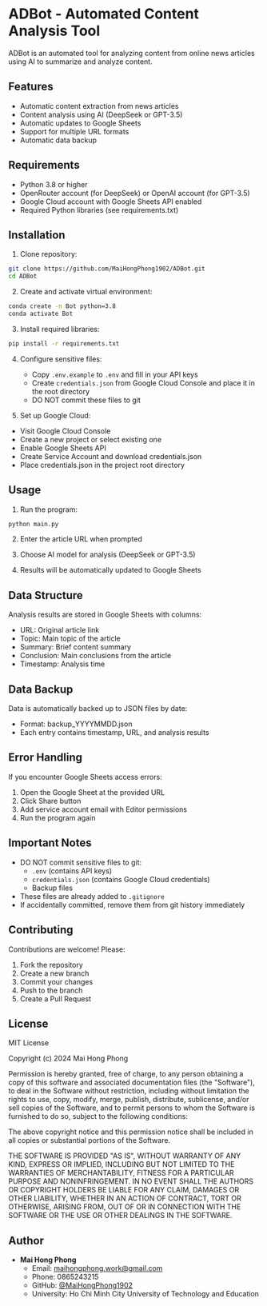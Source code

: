 # ADBot - Automated Content Analysis Tool

ADBot is an automated tool for analyzing content from online news articles using AI to summarize and analyze content.

## Features

- Automatic content extraction from news articles
- Content analysis using AI (DeepSeek or GPT-3.5)
- Automatic updates to Google Sheets
- Support for multiple URL formats
- Automatic data backup

## Requirements

- Python 3.8 or higher
- OpenRouter account (for DeepSeek) or OpenAI account (for GPT-3.5)
- Google Cloud account with Google Sheets API enabled
- Required Python libraries (see requirements.txt)

## Installation

1. Clone repository:
```bash
git clone https://github.com/MaiHongPhong1902/ADBot.git
cd ADBot
```

2. Create and activate virtual environment:
```bash
conda create -n Bot python=3.8
conda activate Bot
```

3. Install required libraries:
```bash
pip install -r requirements.txt
```

4. Configure sensitive files:
   - Copy `.env.example` to `.env` and fill in your API keys
   - Create `credentials.json` from Google Cloud Console and place it in the root directory
   - DO NOT commit these files to git

5. Set up Google Cloud:
- Visit Google Cloud Console
- Create a new project or select existing one
- Enable Google Sheets API
- Create Service Account and download credentials.json
- Place credentials.json in the project root directory

## Usage

1. Run the program:
```bash
python main.py
```

2. Enter the article URL when prompted

3. Choose AI model for analysis (DeepSeek or GPT-3.5)

4. Results will be automatically updated to Google Sheets

## Data Structure

Analysis results are stored in Google Sheets with columns:
- URL: Original article link
- Topic: Main topic of the article
- Summary: Brief content summary
- Conclusion: Main conclusions from the article
- Timestamp: Analysis time

## Data Backup

Data is automatically backed up to JSON files by date:
- Format: backup_YYYYMMDD.json
- Each entry contains timestamp, URL, and analysis results

## Error Handling

If you encounter Google Sheets access errors:
1. Open the Google Sheet at the provided URL
2. Click Share button
3. Add service account email with Editor permissions
4. Run the program again

## Important Notes

- DO NOT commit sensitive files to git:
  - `.env` (contains API keys)
  - `credentials.json` (contains Google Cloud credentials)
  - Backup files
- These files are already added to `.gitignore`
- If accidentally committed, remove them from git history immediately

## Contributing

Contributions are welcome! Please:
1. Fork the repository
2. Create a new branch
3. Commit your changes
4. Push to the branch
5. Create a Pull Request

## License

MIT License

Copyright (c) 2024 Mai Hong Phong

Permission is hereby granted, free of charge, to any person obtaining a copy
of this software and associated documentation files (the "Software"), to deal
in the Software without restriction, including without limitation the rights
to use, copy, modify, merge, publish, distribute, sublicense, and/or sell
copies of the Software, and to permit persons to whom the Software is
furnished to do so, subject to the following conditions:

The above copyright notice and this permission notice shall be included in all
copies or substantial portions of the Software.

THE SOFTWARE IS PROVIDED "AS IS", WITHOUT WARRANTY OF ANY KIND, EXPRESS OR
IMPLIED, INCLUDING BUT NOT LIMITED TO THE WARRANTIES OF MERCHANTABILITY,
FITNESS FOR A PARTICULAR PURPOSE AND NONINFRINGEMENT. IN NO EVENT SHALL THE
AUTHORS OR COPYRIGHT HOLDERS BE LIABLE FOR ANY CLAIM, DAMAGES OR OTHER
LIABILITY, WHETHER IN AN ACTION OF CONTRACT, TORT OR OTHERWISE, ARISING FROM,
OUT OF OR IN CONNECTION WITH THE SOFTWARE OR THE USE OR OTHER DEALINGS IN THE
SOFTWARE.

## Author

- **Mai Hong Phong**
  - Email: maihongphong.work@gmail.com
  - Phone: 0865243215
  - GitHub: [@MaiHongPhong1902](https://github.com/MaiHongPhong1902)
  - University: Ho Chi Minh City University of Technology and Education
